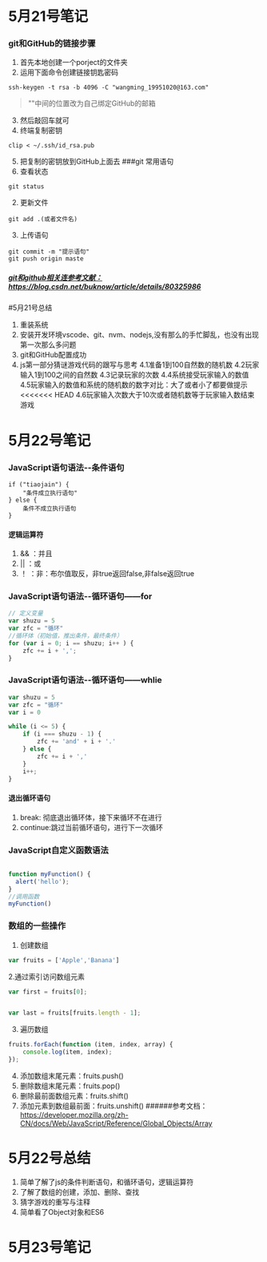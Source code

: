 # 5月21号笔记
### git和GitHub的链接步骤
1. 首先本地创建一个porject的文件夹
2. 运用下面命令创建链接钥匙密码
```git
ssh-keygen -t rsa -b 4096 -C "wangming_19951020@163.com"
```
>""中间的位置改为自己绑定GitHub的邮箱

3. 然后敲回车就可
4. 终端复制密钥
```git
clip < ~/.ssh/id_rsa.pub
```
5. 把复制的密钥放到GitHub上面去
###git 常用语句
1. 查看状态
```git
git status
```
2. 更新文件
```git
git add .(或者文件名)
```
3. 上传语句
```git
git commit -m "提示语句"
git push origin maste
```

##### [git和github相关连参考文献：](https://blog.csdn.net/buknow/article/details/80325986)<https://blog.csdn.net/buknow/article/details/80325986>
#5月21号总结
1. 重装系统
2. 安装开发环境vscode、git、nvm、nodejs,没有那么的手忙脚乱，也没有出现第一次那么多问题
3. git和GitHub配置成功
4. js第一部分猜谜游戏代码的跟写与思考
4.1准备1到100自然数的随机数
4.2玩家输入1到100之间的自然数
4.3记录玩家的次数
4.4系统接受玩家输入的数值
4.5玩家输入的数值和系统的随机数的数字对比：大了或者小了都要做提示
<<<<<<< HEAD
4.6玩家输入次数大于10次或者随机数等于玩家输入数结束游戏


# 5月22号笔记
### JavaScript语句语法--条件语句
```javsscript
if ("tiaojain") {
    "条件成立执行语句"
} else {
    条件不成立执行语句
}
```
#### 逻辑运算符
1. && ：并且
2. || ：或
3. ！ ：非：布尔值取反，非true返回false,非false返回true
### JavaScript语句语法--循环语句——for
```javascript
// 定义变量
var shuzu = 5
var zfc = "循环"
//循环体（初始值，推出条件，最终条件）
for (var i = 0; i == shuzu; i++ ) {
    zfc += i + ',';
}
```
### JavaScript语句语法--循环语句——whlie
```javascript
var shuzu = 5
var zfc = "循环"
var i = 0

while (i <= 5) {
    if (i === shuzu - 1) {
        zfc += 'and' + i + '.' 
    } else {
        zfc += i + ','
    }
    i++;
}
```
#### 退出循环语句
1. break: 彻底退出循环体，接下来循环不在进行
2. continue:跳过当前循环语句，进行下一次循环
### JavaScript自定义函数语法
```javascript

function myFunction() {
  alert('hello');
}
//调用函数
myFunction()
```
### 数组的一些操作
1. 创建数组
```javascript
var fruits = ['Apple','Banana']
```
2.通过索引访问数组元素
```javascript
var first = fruits[0];


var last = fruits[fruits.length - 1];
```
3. 遍历数组
```javascript
fruits.forEach(function (item, index, array) {
    console.log(item, index);
});
```
4. 添加数组末尾元素：fruits.push()
5. 删除数组末尾元素：fruits.pop()
6. 删除最前面数组元素：fruits.shift()
7. 添加元素到数组最前面：fruits.unshift()
######参考文档：<https://developer.mozilla.org/zh-CN/docs/Web/JavaScript/Reference/Global_Objects/Array>
# 5月22号总结
1. 简单了解了js的条件判断语句，和循环语句，逻辑运算符
2. 了解了数组的创建，添加、删除、查找
3. 猜字游戏的重写与注释
4. 简单看了Object对象和ES6
# 5月23号笔记
